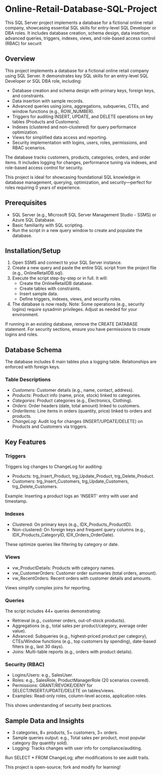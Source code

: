 # Online-Retail-Database-SQL-Project
This SQL Server project implements a database for a fictional online retail company, showcasing essential SQL skills for entry-level SQL Developer or DBA roles. It includes database creation, schema design, data insertion, advanced queries, triggers, indexes, views, and role-based access control (RBAC) for securit

## Overview
This project implements a database for a fictional online retail company using SQL Server. It demonstrates key SQL skills for an entry-level SQL Developer or SQL DBA role, including:

- Database creation and schema design with primary keys, foreign keys, and constraints.
- Data insertion with sample records.
- Advanced queries using joins, aggregations, subqueries, CTEs, and window functions (e.g., ROW_NUMBER).
- Triggers for auditing INSERT, UPDATE, and DELETE operations on key tables (Products and Customers).
- Indexes (clustered and non-clustered) for query performance optimization.
- Views for simplified data access and reporting.
- Security implementation with logins, users, roles, permissions, and RBAC scenarios.

The database tracks customers, products, categories, orders, and order items. It includes logging for changes, performance tuning via indexes, and role-based access control for security.

This project is ideal for showcasing foundational SQL knowledge in database management, querying, optimization, and security—perfect for roles requiring 0 years of experience.

## Prerequisites
- SQL Server (e.g., Microsoft SQL Server Management Studio - SSMS) or Azure SQL Database.
- Basic familiarity with SQL scripting.
- Run the script in a new query window to create and populate the database.

## Installation/Setup
1. Open SSMS and connect to your SQL Server instance.
2. Create a new query and paste the entire SQL script from the project file (e.g., OnlineRetailDB.sql).
3. Execute the script step-by-step or in full. It will:
   - Create the OnlineRetailDB database.
   - Create tables with constraints.
   - Insert sample data.
   - Define triggers, indexes, views, and security roles.
4. The database is now ready. Note: Some operations (e.g., security logins) require sysadmin privileges. Adjust as needed for your environment.

If running in an existing database, remove the CREATE DATABASE statement. For security sections, ensure you have permissions to create logins and roles.

## Database Schema
The database includes 6 main tables plus a logging table. Relationships are enforced with foreign keys.


### Table Descriptions
- *Customers*: Customer details (e.g., name, contact, address).
- *Products*: Product info (name, price, stock) linked to categories.
- *Categories*: Product categories (e.g., Electronics, Clothing).
- *Orders*: Order headers (date, total amount) linked to customers.
- *OrderItems*: Line items in orders (quantity, price) linked to orders and products.
- *ChangeLog*: Audit log for changes (INSERT/UPDATE/DELETE) on Products and Customers via triggers.

## Key Features

### Triggers
Triggers log changes to ChangeLog for auditing:
- Products: trg_Insert_Product, trg_Update_Product, trg_Delete_Product.
- Customers: trg_Insert_Customers, trg_Update_Customers, trg_Delete_Customers.

Example: Inserting a product logs an 'INSERT' entry with user and timestamp.

### Indexes
- Clustered: On primary keys (e.g., IDX_Products_ProductID).
- Non-clustered: On foreign keys and frequent query columns (e.g., IDX_Products_CategoryID, IDX_Orders_OrderDate).

These optimize queries like filtering by category or date.

### Views
- vw_ProductDetails: Products with category names.
- vw_CustomerOrders: Customer order summaries (total orders, amount).
- vw_RecentOrders: Recent orders with customer details and amounts.

Views simplify complex joins for reporting.

### Queries
The script includes 44+ queries demonstrating:
- Retrieval (e.g., customer orders, out-of-stock products).
- Aggregations (e.g., total sales per product/category, average order value).
- Advanced: Subqueries (e.g., highest-priced product per category), CTEs/Window functions (e.g., top customers by spending), date-based filters (e.g., last 30 days).
- Joins: Multi-table reports (e.g., orders with product details).

### Security (RBAC)
- Logins/Users: e.g., SalesUser.
- Roles: e.g., SalesRole, ProductManagerRole (20 scenarios covered).
- Permissions: GRANT/REVOKE/DENY for SELECT/INSERT/UPDATE/DELETE on tables/views.
- Examples: Read-only roles, column-level access, application roles.

This shows understanding of security best practices.

## Sample Data and Insights
- 3 categories, 8+ products, 5+ customers, 3+ orders.
- Sample queries output: e.g., Total sales per product, most popular category (by quantity sold).
- Logging: Tracks changes with user info for compliance/auditing.

Run SELECT * FROM ChangeLog; after modifications to see audit trails.

This project is open-source; fork and modify for learning!
